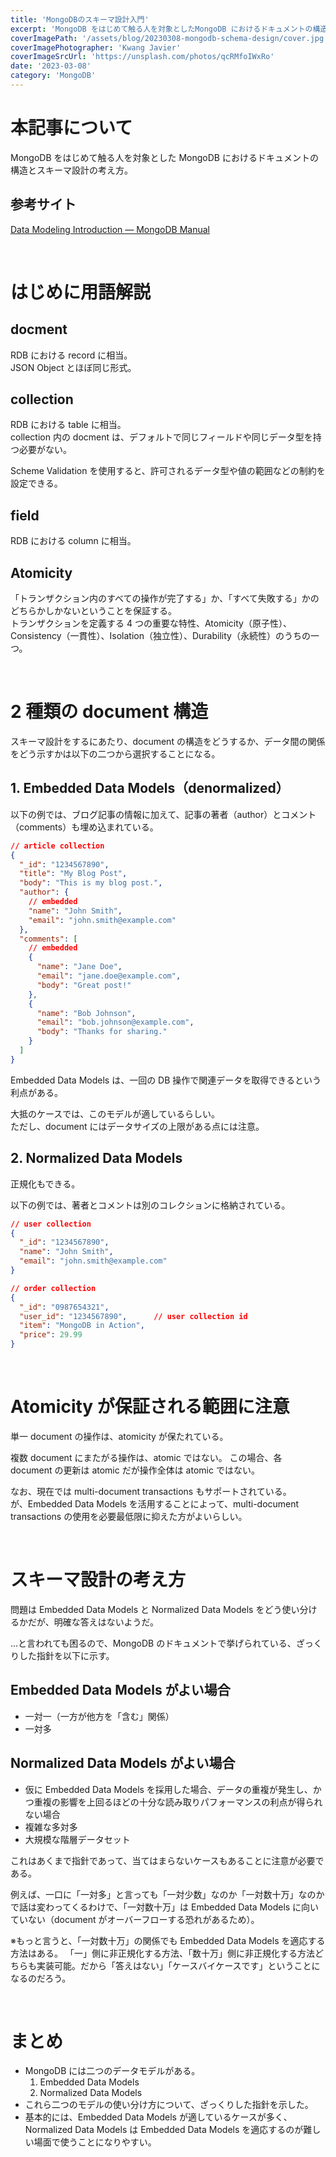 ```yaml
---
title: 'MongoDBのスキーマ設計入門'
excerpt: 'MongoDB をはじめて触る人を対象としたMongoDB におけるドキュメントの構造とスキーマ設計の考え方。'
coverImagePath: '/assets/blog/20230308-mongodb-schema-design/cover.jpg'
coverImagePhotographer: 'Kwang Javier'
coverImageSrcUrl: 'https://unsplash.com/photos/qcRMfoIWxRo'
date: '2023-03-08'
category: 'MongoDB'
---
```


# 本記事について

MongoDB をはじめて触る人を対象とした MongoDB におけるドキュメントの構造とスキーマ設計の考え方。

## 参考サイト

[Data Modeling Introduction — MongoDB Manual](https://docs.mongodb.com/manual/core/data-modeling-introduction/)

&nbsp;

# はじめに用語解説

## docment

RDB における record に相当。  
JSON Object とほぼ同じ形式。

## collection

RDB における table に相当。  
collection 内の docment は、デフォルトで同じフィールドや同じデータ型を持つ必要がない。

Scheme Validation を使用すると、許可されるデータ型や値の範囲などの制約を設定できる。

## field

RDB における column に相当。

## Atomicity

「トランザクション内のすべての操作が完了する」か、「すべて失敗する」かのどちらかしかないということを保証する。  
トランザクションを定義する 4 つの重要な特性、Atomicity（原子性）、Consistency（一貫性）、Isolation（独立性）、Durability（永続性）のうちの一つ。

&nbsp;

# 2 種類の document 構造

スキーマ設計をするにあたり、document の構造をどうするか、データ間の関係をどう示すかは以下の二つから選択することになる。

## 1. Embedded Data Models（denormalized）

以下の例では、ブログ記事の情報に加えて、記事の著者（author）とコメント（comments）も埋め込まれている。

```json
// article collection
{
  "_id": "1234567890",
  "title": "My Blog Post",
  "body": "This is my blog post.",
  "author": {
    // embedded
    "name": "John Smith",
    "email": "john.smith@example.com"
  },
  "comments": [
    // embedded
    {
      "name": "Jane Doe",
      "email": "jane.doe@example.com",
      "body": "Great post!"
    },
    {
      "name": "Bob Johnson",
      "email": "bob.johnson@example.com",
      "body": "Thanks for sharing."
    }
  ]
}
```

Embedded Data Models は、一回の DB 操作で関連データを取得できるという利点がある。

大抵のケースでは、このモデルが適しているらしい。  
ただし、document にはデータサイズの上限がある点には注意。

## 2. Normalized Data Models

正規化もできる。

以下の例では、著者とコメントは別のコレクションに格納されている。

```json
// user collection
{
  "_id": "1234567890",
  "name": "John Smith",
  "email": "john.smith@example.com"
}

// order collection
{
  "_id": "0987654321",
  "user_id": "1234567890",      // user collection id
  "item": "MongoDB in Action",
  "price": 29.99
}
```

&nbsp;

# Atomicity が保証される範囲に注意

単一 document の操作は、atomicity が保たれている。

複数 document にまたがる操作は、atomic ではない。
この場合、各 document の更新は atomic だが操作全体は atomic ではない。

なお、現在では multi-document transactions もサポートされている。  
が、Embedded Data Models を活用することによって、multi-document transactions の使用を必要最低限に抑えた方がよいらしい。

&nbsp;

# スキーマ設計の考え方

問題は Embedded Data Models と Normalized Data Models をどう使い分けるかだが、明確な答えはないようだ。

...と言われても困るので、MongoDB のドキュメントで挙げられている、ざっくりした指針を以下に示す。

## Embedded Data Models がよい場合

- 一対一（一方が他方を「含む」関係）
- 一対多

## Normalized Data Models がよい場合

- 仮に Embedded Data Models を採用した場合、データの重複が発生し、かつ重複の影響を上回るほどの十分な読み取りパフォーマンスの利点が得られない場合
- 複雑な多対多
- 大規模な階層データセット

これはあくまで指針であって、当てはまらないケースもあることに注意が必要である。

例えば、一口に「一対多」と言っても「一対少数」なのか「一対数十万」なのかで話は変わってくるわけで、「一対数十万」は Embedded Data Models に向いていない（document がオーバーフローする恐れがあるため）。

※もっと言うと、「一対数十万」の関係でも Embedded Data Models を適応する方法はある。 「一」側に非正規化する方法、「数十万」側に非正規化する方法どちらも実装可能。だから「答えはない」「ケースバイケースです」ということになるのだろう。

&nbsp;

# まとめ

- MongoDB には二つのデータモデルがある。
  1. Embedded Data Models
  2. Normalized Data Models
- これら二つのモデルの使い分け方について、ざっくりした指針を示した。
- 基本的には、Embedded Data Models が適しているケースが多く、Normalized Data Models は Embedded Data Models を適応するのが難しい場面で使うことになりやすい。
